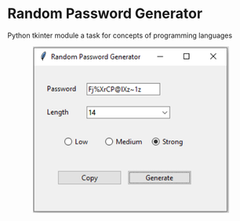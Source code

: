 # Random Password Generator
Python tkinter module a task for concepts of programming languages

<p align="center"><img src="password.png" width="400"></p>
